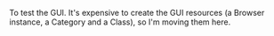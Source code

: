 To test the GUI. It's expensive to create the GUI resources (a Browser instance, a Category and a Class), so I'm moving them here.
